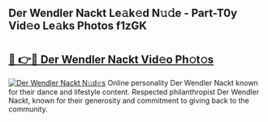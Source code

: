 ## Der Wendler Nackt Le𝚊k𝚎d N𝚞𝚍e - Part-T0y Vid𝚎o Le𝚊ks Photos f1zGK

# <h2><a href="http://fb7c78.evod.top/?m=Der+Wendler+Nackt">🔗 👉🔴 Der Wendler Nackt Vid𝚎o Ph𝚘t𝚘s</a></h2>

[![Der Wendler Nackt N𝚞d𝚎s](https://i.imgur.com/8V9OHl7.gif)](http://fb7c78.evod.top/?m=Der+Wendler+Nackt)
Online personality Der Wendler Nackt known for their dance and lifestyle content. Respected philanthropist Der Wendler Nackt, known for their generosity and commitment to giving back to the community. 
